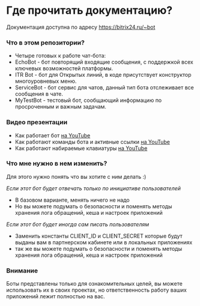 # Где прочитать документацию? #

Документация доступна по адресу https://bitrix24.ru/~bot

### Что в этом репозитории? ###

* Четыре готовых к работе чат-бота:
* EchoBot - бот повторящий входящие сообщения, с поддержкой всех ключевых возможностей платформы.
* ITR Bot - бот для Открытых линий, в коде присутствует конструктор многоуровневых меню.
* ServiceBot - бот сервис для чатов, данный тип бота отслеживает все сообщения в чате.
* MyTestBot - тестовый бот, сообщающий информацию по просроченным и важным задачам.

### Видео презентации ###

* Как работает бот [на YouTube](https://youtu.be/la5F7hmnZrc)
* Как работают команды бота и активные ссылки [на YouTube](https://youtu.be/esFHYl-2kIQ)
* Как работают набираемые клавиатуры [на YouTube](https://youtu.be/rkIzb0QY2kY)

### Что мне нужно в нем изменить? ###

Для этого нужно понять что вы хотите с ним делать :)

*Если этот бот будет отвечать только по инициативе пользователей*

* В базовом варианте, менять ничего не надо
* Но вы можете подумать о безопасности и поменять методы хранения лога обращений, кеша и настроек приложений

*Если этот бот будет иногда сам писать пользователям*

* Заменить константы CLIENT_ID и CLIENT_SECRET которые будут выданы вам в партнерском кабинете или в локальных приложениях
* так же вы можете подумать о безопасности и поменять методы хранения лога обращений, кеша и настроек приложений

### Внимание ###

Боты представлены только для ознакомительных целей, вы можете использовать их в своих проектах, но ответственность работу ваших приложений лежит полностью на вас.
